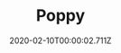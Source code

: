 ---
templateKey: blog-post
title: Poppy
type: flower
description: In addition to its colorful flower, the Poppy has culinary and medicinal uses
featuredpost: false
date: 2020-02-10T00:00:02.711Z
featuredimage: /img/Poppy.png
sellPrice: 140
tags:
  - Summer
  - Penny
  - edible
  - flower
  - Poppyseed Muffin
  - Chefs Bundle
  - Penny
---